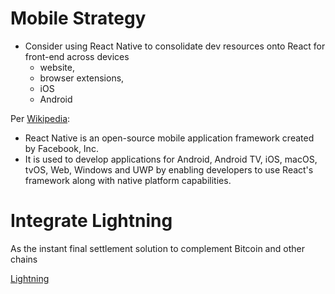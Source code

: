 # Mobile Strategy

* Consider using React Native to consolidate dev resources onto React for front-end across devices 
  * website, 
  * browser extensions, 
  * iOS 
  * Android

Per [Wikipedia](https://en.wikipedia.org/wiki/React_Native):
* React Native is an open-source mobile application framework created by Facebook, Inc.
* It is used to develop applications for Android, Android TV, iOS, macOS, tvOS, Web, Windows and UWP by enabling developers to use React's 
framework along with native platform capabilities.

# Integrate Lightning 

As the instant final settlement solution to complement Bitcoin and other chains

[Lightning](https://github.com/lnbook/lnbook)
